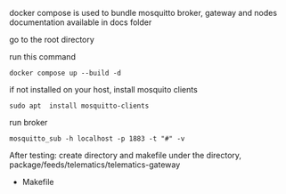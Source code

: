 docker compose is used to bundle mosquitto broker, gateway and nodes
documentation available in docs folder

go to the root directory

run this command
```
docker compose up --build -d
```

if not installed on your host, install mosquito clients
```
sudo apt  install mosquitto-clients
```
run broker
```
mosquitto_sub -h localhost -p 1883 -t "#" -v
```

After testing: 
create directory and makefile under the directory, 
package/feeds/telematics/telematics-gateway
- Makefile